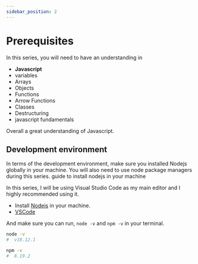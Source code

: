 ```yaml
---
sidebar_position: 2
---
```


# Prerequisites

In this series, you will need to have an understanding in

- **Javascript**
- variables
- Arrays
- Objects
- Functions
- Arrow Functions
- Classes
- Destructuring
- javascript fundamentals

Overall a great understanding of Javascript.

## Development environment

In terms of the development environment, make sure you installed Nodejs globally in your machine. You will also need to use node package managers during this series.
guide to install nodejs in your machine

In this series, I will be using Visual Studio Code as my main editor and I highly recommended using it.

- Install [Nodejs](https://nodejs.org/en/download/) in your machine.
- [VSCode](https://code.visualstudio.com/download)

And make sure you can run, `node -v` and `npm -v` in your terminal.

```bash
node -v
#  v18.12.1
```

```bash
npm -v
#  8.19.2
```
